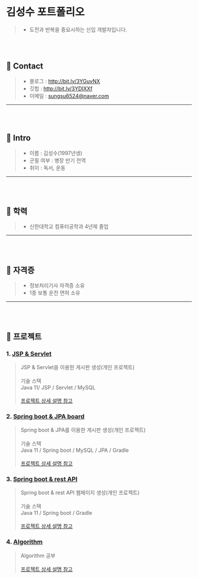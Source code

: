 # 김성수 포트폴리오
> - 도전과 반복을 중요시하는 신입 개발자입니다.

</br>
</br>

##  📌 Contact
> - 블로그 : http://bit.ly/3YGuvNX
> - 깃헙 : http://bit.ly/3YDIXXf
> - 이메일 : sungsu6524@naver.com

* * *

</br>
</br>

## 📌  Intro

> - 이름 : 김성수(1997년생)
> - 군필 여부 : 병장 만기 전역
> - 취미 : 독서, 운동

* * *

</br>
</br>

##  📌 학력
> - 신한대학교 컴퓨터공학과 4년제 졸업

* * *

</br>
</br>

##  📌 자격증
> - 정보처리기사 자격증 소유
> - 1종 보통 운전 면허 소유

* * *

</br>
</br>

## 📌 프로젝트
### 1. [JSP & Servlet](http://bit.ly/3Gd1DWn)
> JSP & Servlet을 이용한 게시판 생성(개인 프로젝트)</br>
> </br> 기술 스택
> </br> Java 11/ JSP / Servlet / MySQL </br></br>
> [프로젝트 상세 설명 참고](http://bit.ly/3Gd1DWn)

### 2. [Spring boot & JPA board](http://bit.ly/3WAHLlt)
> Spring boot & JPA를 이용한 게시판 생성(개인 프로젝트)</br>
> </br> 기술 스택
> </br> Java 11 / Spring boot / MySQL / JPA / Gradle </br></br>
> [프로젝트 상세 설명 참고](http://bit.ly/3WAHLlt)

### 3. [Spring boot & rest API](http://bit.ly/3v98SbC)
> Spring boot & rest API 웹페이지 생성(개인 프로젝트)</br>
> </br> 기술 스택
> </br> Java 11 / Spring boot / Gradle </br></br>
> [프로젝트 상세 설명 참고](http://bit.ly/3v98SbC)

### 4. [Algorithm](http://bit.ly/3HRZEYV)
> Algorithm 공부 </br></br>
> [프로젝트 상세 설명 참고](http://bit.ly/3HRZEYV)


